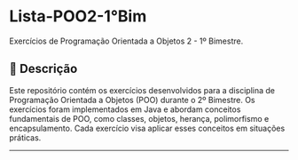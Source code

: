 # Lista-POO2-1°Bim
Exercícios de Programação Orientada a Objetos 2 - 1º Bimestre.

## 📖 Descrição
Este repositório contém os exercícios desenvolvidos para a disciplina de Programação Orientada a Objetos (POO) durante o 2º Bimestre. Os exercícios foram implementados em Java e abordam conceitos fundamentais de POO, como classes, objetos, herança, polimorfismo e encapsulamento. Cada exercício visa aplicar esses conceitos em situações práticas.

---
